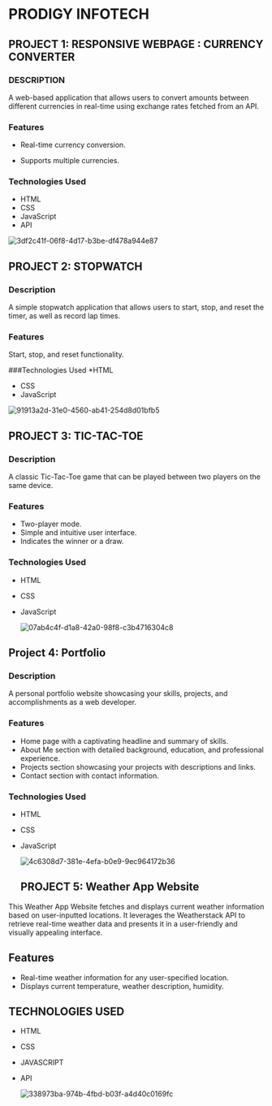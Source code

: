 # PRODIGY INFOTECH

## PROJECT 1: RESPONSIVE WEBPAGE : CURRENCY CONVERTER
### DESCRIPTION
A web-based application that allows users to convert amounts between different currencies in real-time using exchange rates fetched from an API.

### Features
- Real-time currency conversion.
* Supports multiple currencies.

  
### Technologies Used
* HTML
* CSS
* JavaScript
* API

![3df2c41f-06f8-4d17-b3be-df478a944e87](https://github.com/user-attachments/assets/73cd7431-77e4-4262-816d-f65bd9831915)

## PROJECT 2: STOPWATCH 
### Description
A simple stopwatch application that allows users to start, stop, and reset the timer, as well as record lap times.

### Features
Start, stop, and reset functionality.

###Technologies Used
*HTML
* CSS
* JavaScript

![91913a2d-31e0-4560-ab41-254d8d01bfb5](https://github.com/user-attachments/assets/fdcfea06-0318-4ff5-9ea1-f9b3c3a8999d)

  ## PROJECT 3: TIC-TAC-TOE
  ### Description
  A classic Tic-Tac-Toe game that can be played between two players on the same device.

### Features
* Two-player mode.
* Simple and intuitive user interface.
* Indicates the winner or a draw.
### Technologies Used
* HTML
* CSS
* JavaScript

  ![07ab4c4f-d1a8-42a0-98f8-c3b4716304c8](https://github.com/user-attachments/assets/4692648d-39aa-4ae9-b883-84a7162368aa)

 ## Project 4: Portfolio
### Description
A personal portfolio website showcasing your skills, projects, and accomplishments as a web developer.

### Features
* Home page with a captivating headline and summary of skills.
* About Me section with detailed background, education, and professional experience.
* Projects section showcasing your projects with descriptions and links.
* Contact section with contact information.
### Technologies Used
* HTML
* CSS
* JavaScript

  ![4c6308d7-381e-4efa-b0e9-9ec964172b36](https://github.com/user-attachments/assets/b0fcd69e-f660-4bf1-8b8d-7a7032d35dc2)

  ## PROJECT 5: Weather App Website

This Weather App Website fetches and displays current weather information based on user-inputted locations. It leverages the Weatherstack API to retrieve real-time weather data and presents it in a user-friendly and visually appealing interface.

## Features

- Real-time weather information for any user-specified location.
- Displays current temperature, weather description, humidity.
## TECHNOLOGIES USED
* HTML
* CSS
* JAVASCRIPT
* API

  ![338973ba-974b-4fbd-b03f-a4d40c0169fc](https://github.com/user-attachments/assets/a6462187-6179-419e-b3f7-cc6c482901ce)
